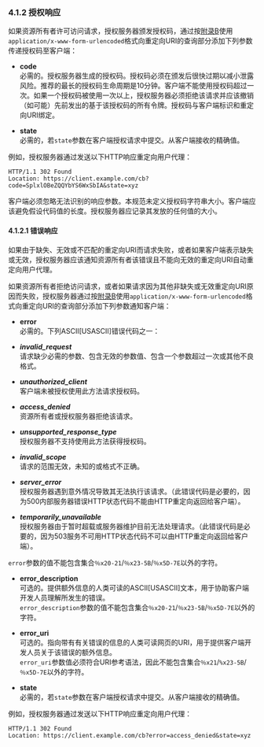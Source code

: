 ### 4.1.2 授权响应

如果资源所有者许可访问请求，授权服务器颁发授权码，通过按[附录B](../AppendixB/b.md)使用`application/x-www-form-urlencoded`格式向重定向URI的查询部分添加下列参数传递授权码至客户端：

-  **code**    
  必需的。授权服务器生成的授权码。授权码必须在颁发后很快过期以减小泄露风险。推荐的最长的授权码生命周期是10分钟。客户端不能使用授权码超过一次。如果一个授权码被使用一次以上，授权服务器必须拒绝该请求并应该撤销（如可能）先前发出的基于该授权码的所有令牌。授权码与客户端标识和重定向URI绑定。

-  **state**    
  必需的，若`state`参数在客户端授权请求中提交。从客户端接收的精确值。

例如，授权服务器通过发送以下HTTP响应重定向用户代理：

```HTTP
HTTP/1.1 302 Found
Location: https://client.example.com/cb?code=SplxlOBeZQQYbYS6WxSbIA&state=xyz
```

客户端必须忽略无法识别的响应参数。本规范未定义授权码字符串大小。客户端应该避免假设代码值的长度。授权服务器应记录其发放的任何值的大小。

#### 4.1.2.1 错误响应

如果由于缺失、无效或不匹配的重定向URI而请求失败，或者如果客户端表示缺失或无效，授权服务器应该通知资源所有者该错误且不能向无效的重定向URI自动重定向用户代理。

如果资源所有者拒绝访问请求，或者如果请求因为其他非缺失或无效重定向URI原因而失败，授权服务器通过按[附录B](../AppendixB/b.md)使用`application/x-www-form-urlencoded`格式向重定向URI的查询部分添加下列参数通知客户端：

-  **error**    
  必需的。下列ASCII[USASCII]错误代码之一：

  -  ***invalid_request***    
  请求缺少必需的参数、包含无效的参数值、包含一个参数超过一次或其他不良格式。

  -  ***unauthorized_client***    
  客户端未被授权使用此方法请求授权码。

  -  ***access_denied***    
  资源所有者或授权服务器拒绝该请求。

  -  ***unsupported_response_type***    
  授权服务器不支持使用此方法获得授权码。

  -  ***invalid_scope***    
  请求的范围无效，未知的或格式不正确。

  -  ***server_error***    
  授权服务器遇到意外情况导致其无法执行该请求。（此错误代码是必要的，因为500内部服务器错误HTTP状态代码不能由HTTP重定向返回给客户端）。

  -  ***temporarily_unavailable***    
  授权服务器由于暂时超载或服务器维护目前无法处理请求。（此错误代码是必要的，因为503服务不可用HTTP状态代码不可以由HTTP重定向返回给客户端）。

  `error`参数的值不能包含集合`％x20-21`/`％x23-5B`/`％x5D-7E`以外的字符。

-  **error_description**    
  可选的。提供额外信息的人类可读的ASCII[USASCII]文本，用于协助客户端开发人员理解所发生的错误。    
  `error_description`参数的值不能包含集合`％x20-21`/`％x23-5B`/`％x5D-7E`以外的字符。

-  **error_uri**    
  可选的。指向带有有关错误的信息的人类可读网页的URI，用于提供客户端开发人员关于该错误的额外信息。    
  `error_uri`参数值必须符合URI参考语法，因此不能包含集合`％x21`/`%x23-5B`/`％x5D-7E`以外的字符。

-  **state**    
  必需的，若`state`参数在客户端授权请求中提交。从客户端接收的精确值。

例如，授权服务器通过发送以下HTTP响应重定向用户代理：

```HTTP
HTTP/1.1 302 Found
Location: https://client.example.com/cb?error=access_denied&state=xyz
```

